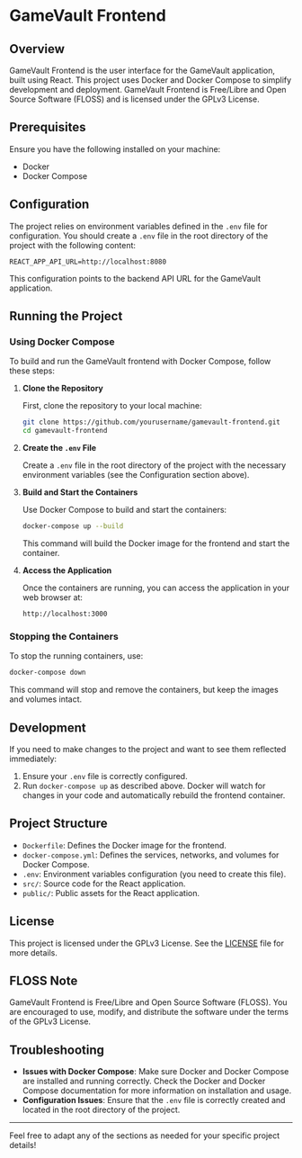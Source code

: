 # GameVault Frontend

## Overview

GameVault Frontend is the user interface for the GameVault application, built using React. This project uses Docker and Docker Compose to simplify development and deployment. GameVault Frontend is Free/Libre and Open Source Software (FLOSS) and is licensed under the GPLv3 License.

## Prerequisites

Ensure you have the following installed on your machine:

- Docker
- Docker Compose

## Configuration

The project relies on environment variables defined in the `.env` file for configuration. You should create a `.env` file in the root directory of the project with the following content:

```env
REACT_APP_API_URL=http://localhost:8080
```

This configuration points to the backend API URL for the GameVault application.

## Running the Project

### Using Docker Compose

To build and run the GameVault frontend with Docker Compose, follow these steps:

1. **Clone the Repository**

   First, clone the repository to your local machine:

   ```bash
   git clone https://github.com/yourusername/gamevault-frontend.git
   cd gamevault-frontend
   ```

2. **Create the `.env` File**

   Create a `.env` file in the root directory of the project with the necessary environment variables (see the Configuration section above).

3. **Build and Start the Containers**

   Use Docker Compose to build and start the containers:

   ```bash
   docker-compose up --build
   ```

   This command will build the Docker image for the frontend and start the container.

4. **Access the Application**

   Once the containers are running, you can access the application in your web browser at:

   ```
   http://localhost:3000
   ```

### Stopping the Containers

To stop the running containers, use:

```bash
docker-compose down
```

This command will stop and remove the containers, but keep the images and volumes intact.

## Development

If you need to make changes to the project and want to see them reflected immediately:

1. Ensure your `.env` file is correctly configured.
2. Run `docker-compose up` as described above. Docker will watch for changes in your code and automatically rebuild the frontend container.

## Project Structure

- `Dockerfile`: Defines the Docker image for the frontend.
- `docker-compose.yml`: Defines the services, networks, and volumes for Docker Compose.
- `.env`: Environment variables configuration (you need to create this file).
- `src/`: Source code for the React application.
- `public/`: Public assets for the React application.

## License

This project is licensed under the GPLv3 License. See the [LICENSE](LICENSE) file for more details. 

## FLOSS Note

GameVault Frontend is Free/Libre and Open Source Software (FLOSS). You are encouraged to use, modify, and distribute the software under the terms of the GPLv3 License.

## Troubleshooting

- **Issues with Docker Compose**: Make sure Docker and Docker Compose are installed and running correctly. Check the Docker and Docker Compose documentation for more information on installation and usage.
- **Configuration Issues**: Ensure that the `.env` file is correctly created and located in the root directory of the project.

---

Feel free to adapt any of the sections as needed for your specific project details!
